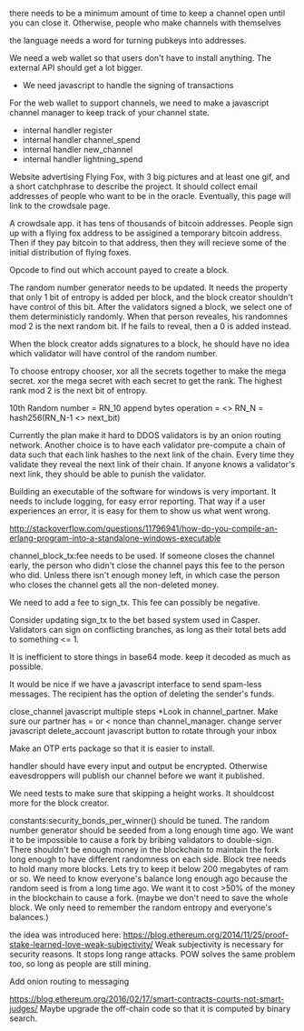 there needs to be a minimum amount of time to keep a channel open until you can close it. Otherwise, people who make channels with themselves 


the language needs a word for turning pubkeys into addresses.

We need a web wallet so that users don't have to install anything. The external API should get a lot bigger.
* We need javascript to handle the signing of transactions

For the web wallet to support channels, we need to make a javascript channel manager to keep track of your channel state.
* internal handler register
* internal handler channel_spend
* internal handler new_channel
* internal handler lightning_spend

Website advertising Flying Fox, with 3 big pictures and at least one gif, and a short catchphrase to describe the project.
It should collect email addresses of people who want to be in the oracle.
Eventually, this page will link to the crowdsale page.

A crowdsale app. it has tens of thousands of bitcoin addresses. People sign up with a flying fox address to be assigined a temporary bitcoin address. Then if they pay bitcoin to that address, then they will recieve some of the initial distribution of flying foxes.

Opcode to find out which account payed to create a block.

The random number generator needs to be updated.
It needs the property that only 1 bit of entropy is added per block, and the block creator shouldn't have control of this bit.
After the validators signed a block, we select one of them deterministicly randomly. When that person reveales, his randomnes mod 2 is the next random bit. If he fails to reveal, then a 0 is added instead.

When the block creator adds signatures to a block, he should have no idea which validator will have control of the random number.

To choose entropy chooser, xor all the secrets together to make the mega secret. xor the mega secret with each secret to get the rank. The highest rank mod 2 is the next bit of entropy.

10th Random number = RN_10
append bytes operation = <>
RN_N = hash256(RN_N-1 <> next_bit)

Currently the plan make it hard to DDOS validators is by an onion routing network.
Another choice is to have each validator pre-compute a chain of data such that each link hashes to the next link of the chain.
Every time they validate they reveal the next link of their chain.
If anyone knows a validator's next link, they should be able to punish the validator.

Building an executable of the software for windows is very important. It needs to include logging, for easy error reporting. That way if a user experiences an error, it is easy for them to show us what went wrong.

http://stackoverflow.com/questions/11796941/how-do-you-compile-an-erlang-program-into-a-standalone-windows-executable


channel_block_tx:fee needs to be used. If someone closes the channel early, the person who didn't close the channel pays this fee to the person who did. Unless there isn't enough money left, in which case the person who closes the channel gets all the non-deleted money.

We need to add a fee to sign_tx. This fee can possibly be negative.

Consider updating sign_tx to the bet based system used in Casper. Validators can sign on conflicting branches, as long as their total bets add to something <= 1. 

It is inefficient to store things in base64 mode. keep it decoded as much as possible.


It would be nice if we have a javascript interface to send spam-less messages. The recipient has the option of deleting the sender's funds.

close_channel javascript multiple steps
*Look in channel_partner. Make sure our partner has = or < nonce than channel_manager.
change server javascript
delete_account javascript
button to rotate through your inbox

Make an OTP erts package so that it is easier to install.

handler should have every input and output be encrypted. Otherwise eavesdroppers will publish our channel before we want it published.

We need tests to make sure that skipping a height works. It shouldcost more for the block creator.

constants:security_bonds_per_winner() should be tuned. The random number generator should be seeded from a long enough time ago.
We want it to be impossible to cause a fork by bribing validators to double-sign. There shouldn't be enough money in the blockchain to maintain the fork long enough to have different randomness on each side.
Block tree needs to hold many more blocks. Lets try to keep it below 200 megabytes of ram or so. We need to know everyone's balance long enough ago because the random seed is from a long time ago. We want it to cost >50% of the money in the blockchain to cause a fork. (maybe we don't need to save the whole block. We only need to remember the random entropy and everyone's balances.)


the idea was introduced here: https://blog.ethereum.org/2014/11/25/proof-stake-learned-love-weak-subjectivity/
Weak subjectivity is necessary for security reasons. It stops long range attacks.
POW solves the same problem too, so long as people are still mining.

Add onion routing to messaging

https://blog.ethereum.org/2016/02/17/smart-contracts-courts-not-smart-judges/
Maybe upgrade the off-chain code so that it is computed by binary search.
